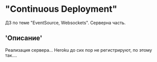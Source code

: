 # "Continuous Deployment"
ДЗ по теме "EventSource, Websockets". Серверна часть. 
## 'Описание'  
Реализация сервера... Heroku до сих пор не регистрируют, по этому так....
